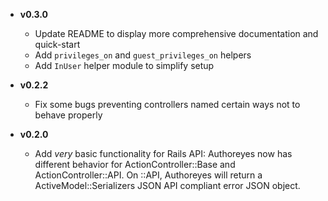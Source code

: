 * __v0.3.0__
  * Update README to display more comprehensive documentation and quick-start
  * Add `privileges_on` and `guest_privileges_on` helpers
  * Add `InUser` helper module to simplify setup

* __v0.2.2__
  * Fix some bugs preventing controllers named certain ways not to behave properly

* __v0.2.0__
  * Add _very_ basic functionality for Rails API: Authoreyes now has different behavior for ActionController::Base and ActionController::API.  On ::API, Authoreyes will return a ActiveModel::Serializers JSON API compliant error JSON object.
